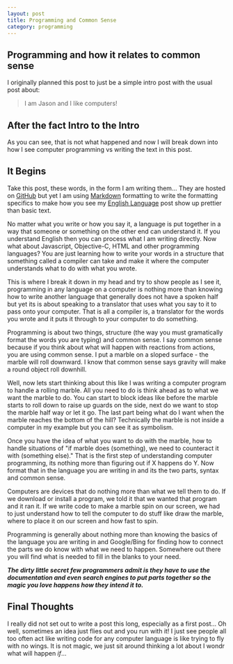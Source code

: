 ```yaml
---
layout: post
title: Programming and Common Sense
category: programming
---
```


## Programming and how it relates to common sense

I originally planned this post to just be a simple intro post with the usual post about:
> I am Jason and I like computers!

## After the fact Intro to the Intro

As you can see, that is not what happened and now I will break down into how I see computer programming vs writing the text in this post.

## It Begins
Take this post, these words, in the form I am writing them... They are hosted on [GitHub](http://github.com) but yet I am using [Markdown](http://daringfireball.net/projects/markdown/basics) formatting to write the formatting specifics to make how you see my [English Language](http://en.wikipedia.org/wiki/English_language) post show up prettier than basic text.

No matter what you write or how you say it, a language is put together in a way that someone or something on the other end can understand it. If you understand English then you can process what I am writing directly. Now what about Javascript, Objective-C, HTML and other programming languages? You are just learning how to write your words in a structure that something called a compiler can take and make it where the computer understands what to do with what you wrote.

This is where I break it down in my head and try to show people as I see it, programming in any language on a computer is nothing more than knowing how to write another language that generally does not have a spoken half but yet its is about speaking to a translator that uses what you say to it to pass onto your computer. That is all a compiler is, a translator for the words you wrote and it puts it through to your computer to do something.

Programming is about two things, structure (the way you must gramatically format the words you are typing) and common sense. I say common sense because if you think about what will happen with reactions from actions, you are using common sense. I put a marble on a sloped surface - the marble will roll downward. I know that common sense says gravity will make a round object roll downhill. 

Well, now lets start thinking about this like I was writing a computer program to handle a rolling marble. All you need to do is think ahead as to what we want the marble to do. You can start to block ideas like before the marble starts to roll down to raise up guards on the side, next do we want to stop the marble half way or let it go. The last part being what do I want when the marble reaches the bottom of the hill? Technically the marble is not inside a computer in my example but you can see it as symbolism.

Once you have the idea of what you want to do with the marble, how to handle situations of "if marble does (something), we need to counteract it with (something else)." That is the first step of understanding computer programming, its nothing more than figuring out if X happens do Y. Now format that in the language you are writing in and its the two parts, syntax and common sense.

Computers are devices that do nothing more than what we tell them to do. If we download or install a program, we told it that we wanted that program and it ran it. If we write code to make a marble spin on our screen, we had to just understand how to tell the computer to do stuff like draw the marble, where to place it on our screen and how fast to spin.

Programming is generally about nothing more than knowing the basics of the language you are writing in and Google/Bing for finding how to connect the parts we do know with what we need to happen. Somewhere out there you will find what is needed to fill in the blanks to your need. 

_**The dirty little secret few programmers admit is they have to use the documentation and even search engines to put parts together so the magic you love happens how they intend it to.**_

## Final Thoughts

I really did not set out to write a post this long, especially as a first post... Oh well, sometimes an idea just flies out and you run with it! I just see people all too often act like writing code for any computer language is like trying to fly with no wings. It is not magic, we just sit around thinking a lot about I wondr what will happen _if_...